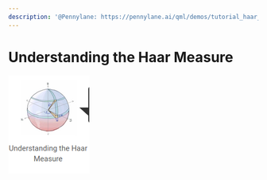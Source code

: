```yaml
---
description: '@Pennylane: https://pennylane.ai/qml/demos/tutorial_haar_measure.html'
---
```


# Understanding the Haar Measure

![](<../../../.gitbook/assets/grafik (1) (1).png>)
